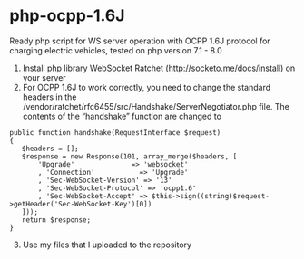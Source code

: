 # php-ocpp-1.6J
Ready php script for WS server operation with OCPP 1.6J protocol for charging electric vehicles, tested on php version 7.1 - 8.0

1. Install php library WebSocket Ratchet (http://socketo.me/docs/install) on your server
2. For OCPP 1.6J to work correctly, you need to change the standard headers in the /vendor/ratchet/rfc6455/src/Handshake/ServerNegotiator.php file. The contents of the “handshake” function are changed to
```
public function handshake(RequestInterface $request)
{
   $headers = [];
   $response = new Response(101, array_merge($headers, [
       'Upgrade'              => 'websocket'
       , 'Connection'           => 'Upgrade'
       , 'Sec-WebSocket-Version' => '13'
       , 'Sec-WebSocket-Protocol' => 'ocpp1.6'
       , 'Sec-WebSocket-Accept' => $this->sign((string)$request->getHeader('Sec-WebSocket-Key')[0])
   ]));
   return $response;
}
```
3. Use my files that I uploaded to the repository
